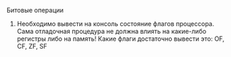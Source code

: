 Битовые операции
1)	Необходимо вывести на консоль состояние флагов процессора.
Сама отладочная процедура не должна влиять на какие-либо регистры либо на память!
Какие флаги достаточно вывести это: OF, CF, ZF, SF
